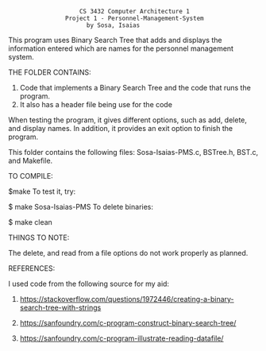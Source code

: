 			            CS 3432 Computer Architecture 1
			        Project 1 - Personnel-Management-System
			 	          by Sosa, Isaias


This program uses Binary Search Tree that adds and displays the information entered which are names for the personnel management system.

THE FOLDER CONTAINS:

1) Code that implements a Binary Search Tree and the code that runs the program.
2) It also has a header file being use for the code

When testing the program, it gives different options, such as add, delete, and display names. 
In addition, it provides an exit option to finish the program.

This folder contains the following files: Sosa-Isaias-PMS.c, BSTree.h, BST.c, and Makefile.

TO COMPILE:

 $make
To test it, try:

$ make Sosa-Isaias-PMS
To delete binaries:

$ make clean



THINGS TO NOTE:

The delete, and read from a file options do not work properly as planned.


REFERENCES:

I used code from the following source for my aid:

1) https://stackoverflow.com/questions/1972446/creating-a-binary-search-tree-with-strings

2) https://sanfoundry.com/c-program-construct-binary-search-tree/

3) https://sanfoundry.com/c-program-illustrate-reading-datafile/
